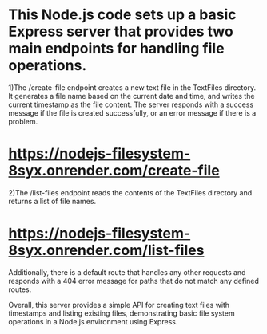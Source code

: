# This Node.js code sets up a basic Express server that provides two main endpoints for handling file operations.

1)The /create-file endpoint creates a new text file in the TextFiles directory. It generates a file name based on the current date and time, and writes the current timestamp as the file content. The server responds with a success message if the file is created successfully, or an error message if there is a problem.
# https://nodejs-filesystem-8syx.onrender.com/create-file

2)The /list-files endpoint reads the contents of the TextFiles directory and returns a list of file names.
# https://nodejs-filesystem-8syx.onrender.com/list-files

Additionally, there is a default route that handles any other requests and responds with a 404 error message for paths that do not match any defined routes.

Overall, this server provides a simple API for creating text files with timestamps and listing existing files, demonstrating basic file system operations in a Node.js environment using Express.





